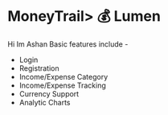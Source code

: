 # MoneyTrail> 💰 Lumen 

Hi Im Ashan
Basic features include -

- Login
- Registration
- Income/Expense Category
- Income/Expense Tracking
- Currency Support
- Analytic Charts



